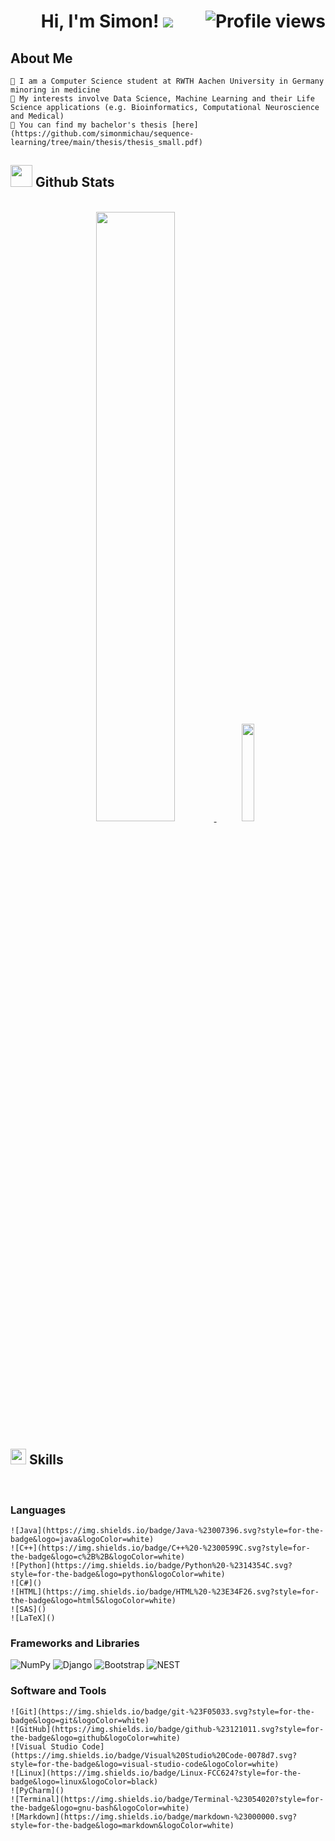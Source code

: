 <h1 align="center">
Hi, I'm Simon!  
<!--separator-->
<img src="https://user-images.githubusercontent.com/73097560/115834477-dbab4500-a447-11eb-908a-139a6edaec5c.gif">
<img src="https://gpvc.arturio.dev/simonmichau" alt="Profile views" align='right'/> <a href="https://github.com/simonmichau/simonmichau/"> </a> 

<!--about me-->
## **About Me**
```
👋 I am a Computer Science student at RWTH Aachen University in Germany minoring in medicine
👀 My interests involve Data Science, Machine Learning and their Life Science applications (e.g. Bioinformatics, Computational Neuroscience and Medical)
🚩 You can find my bachelor's thesis [here](https://github.com/simonmichau/sequence-learning/tree/main/thesis/thesis_small.pdf)
```

<!--stats-->
## <img src="https://media.giphy.com/media/iY8CRBdQXODJSCERIr/giphy.gif" width="35"><b> Github Stats </b>
<br>

<div align="center">

<a href="https://github.com/simonmichau/">
  <img src="https://github-readme-stats.vercel.app/api?username=simonmichau&include_all_commits=true&count_private=true&show_icons=true&line_height=20&title_color=7A7ADB&icon_color=2234AE&text_color=D3D3D3&bg_color=0,000000,130F40" width="50%"/>
  <img src="https://github-readme-stats.vercel.app/api/top-langs?username=simonmichau&langs_count=8&show_icons=true&locale=en&layout=compact&line_height=20&title_color=7A7ADB&icon_color=2234AE&text_color=D3D3D3&bg_color=0,000000,130F40" width="20%"/>
</a>
</div> 
  
<!--skills-->
## <img src="https://media2.giphy.com/media/QssGEmpkyEOhBCb7e1/giphy.gif?cid=ecf05e47a0n3gi1bfqntqmob8g9aid1oyj2wr3ds3mg700bl&rid=giphy.gif" width ="25"><b> Skills</b>
<br>

<p align="center">

### Languages
  
    ![Java](https://img.shields.io/badge/Java-%23007396.svg?style=for-the-badge&logo=java&logoColor=white)
    ![C++](https://img.shields.io/badge/C++%20-%2300599C.svg?style=for-the-badge&logo=c%2B%2B&logoColor=white)
    ![Python](https://img.shields.io/badge/Python%20-%2314354C.svg?style=for-the-badge&logo=python&logoColor=white)
    ![C#]()
    ![HTML](https://img.shields.io/badge/HTML%20-%23E34F26.svg?style=for-the-badge&logo=html5&logoColor=white)
    ![SAS]()
    ![LaTeX]()
    
### Frameworks and Libraries
  
  ![NumPy](https://img.shields.io/badge/Numpy%20-%23013243.svg?style=for-the-badge&logo=numpy&logoColor=white)
  ![Django](https://img.shields.io/badge/Django-092E20?style=for-the-badge&logo=django&logoColor=white)
  ![Bootstrap](https://img.shields.io/badge/Bootstrap-563D7C?style=for-the-badge&logo=bootstrap&logoColor=white)
  ![NEST]()

### Software and Tools

    ![Git](https://img.shields.io/badge/git-%23F05033.svg?style=for-the-badge&logo=git&logoColor=white)
    ![GitHub](https://img.shields.io/badge/github-%23121011.svg?style=for-the-badge&logo=github&logoColor=white)
    ![Visual Studio Code](https://img.shields.io/badge/Visual%20Studio%20Code-0078d7.svg?style=for-the-badge&logo=visual-studio-code&logoColor=white)
    ![Linux](https://img.shields.io/badge/Linux-FCC624?style=for-the-badge&logo=linux&logoColor=black)
    ![PyCharm]()
    ![Terminal](https://img.shields.io/badge/Terminal-%23054020?style=for-the-badge&logo=gnu-bash&logoColor=white)
    ![Markdown](https://img.shields.io/badge/markdown-%23000000.svg?style=for-the-badge&logo=markdown&logoColor=white) 

</p>

